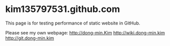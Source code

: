 kim135797531.github.com
=======================

This page is for testing performance of static website in GitHub.

Please see my own webpage:
http://dong-min.Kim
http://wiki.dong-min.kim
http://git.dong-min.kim
